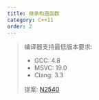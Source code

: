 ```yaml
---
title: 继承构造函数
category: C++11
order: 2
---
```


> 编译器支持最低版本要求:
> * GCC: 4.8
> * MSVC: 19.0
> * Clang: 3.3
>
> 提案: [N2540](http://www.open-std.org/jtc1/sc22/wg21/docs/papers/2008/n2540.htm)
